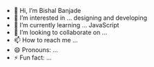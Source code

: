 - 👋 Hi, I’m Bishal Banjade
- 👀 I’m interested in ... designing and developing
- 🌱 I’m currently learning ... JavaScript
- 💞️ I’m looking to collaborate on ...
- 📫 How to reach me ...
- 😄 Pronouns: ...
- ⚡ Fun fact: ...

<!---
miste-vishu13/miste-vishu13 is a ✨ special ✨ repository because its `README.md` (this file) appears on your GitHub profile.
You can click the Preview link to take a look at your changes.
--->
